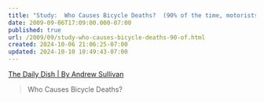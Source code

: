 ```yaml
---
title: "Study:  Who Causes Bicycle Deaths?  (90% of the time, motorists)"
date: 2009-09-06T17:09:00.000-07:00
published: true
url: /2009/09/study-who-causes-bicycle-deaths-90-of.html
created: 2024-10-06 21:06:25-07:00
updated: 2024-10-10 10:49:43-07:00
---
```


[The Daily Dish | By Andrew Sullivan](https://andrewsullivan.theatlantic.com/the_daily_dish/2009/09/who-causes-bicycle-deaths.html)  

> Who Causes Bicycle Deaths?

  
  

<!-- ![](https://img.zemanta.com/pixy.gif?x-id=4784d660-6ce6-8c2a-8871-c0f413e9f217) -->